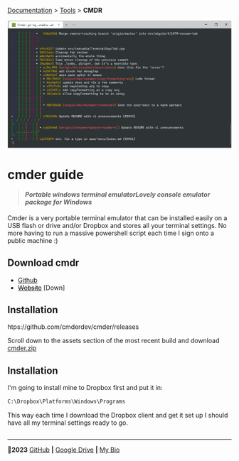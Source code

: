 [Documentation](../) > [Tools](./) > **CMDR**

![tmux](https://raw.githubusercontent.com/8rents/_/i/cmder.png)

# cmder guide

> #### *Portable windows terminal emulatorLovely console emulator package for Windows*

Cmder is a very portable terminal emulator that can be installed easily on a USB flash or drive and/or Dropbox and stores all your terminal settings. No more having to run a massive powershell script each time I sign onto a public machine :)



## Download cmdr

- [Github](https://github.com/cmderdev/cmder/releases/download/v1.3.19/C)
- ~~[Website](https://cmder.net/)~~ [Down]

## Installation

htps://github.com/cmderdev/cmder/releases

Scroll down to the assets section of the most recent build and download [cmder.zip](https://github.com/cmderdev/cmder/releases/download/v1.3.19/cmder.zip)

## Installation

I'm going to install mine to Dropbox first and put it in: 

```bash
C:\Dropbox\Platforms\Windows\Programs
```

This way each time I download the Dropbox client and get it set up I should have all my terminal settings ready to go.

## 

***

🤍**2023** [GitHub](https://github.com/8rents?tab=repositories) **|** [Google Drive](https://bit.ly/brent-gd) **|** [My Bio](https://my.bio/8rents)
